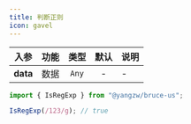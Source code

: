 ```yaml
---
title: 判断正则
icon: gavel
---
```


入参|功能|类型|默认|说明
:-:|:-:|:-:|:-:|-
**data**|数据|`Any`|-|-

```js
import { IsRegExp } from "@yangzw/bruce-us";

IsRegExp(/123/g); // true
```